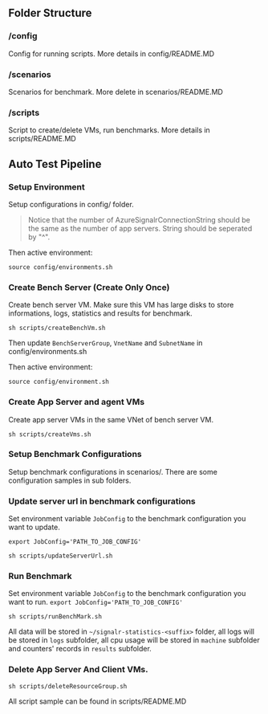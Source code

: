 ## Folder Structure

### /config
Config for running scripts. More details in config/README.MD

### /scenarios
Scenarios for benchmark. More delete in scenarios/README.MD

### /scripts
Script to create/delete VMs, run benchmarks. More details in scripts/README.MD



## Auto Test Pipeline

### Setup Environment
Setup configurations in config/ folder.

> Notice that the number of AzureSignalrConnectionString should be the same as the number of app servers. String should be seperated by "^".

Then active environment:

`source config/environments.sh`

### Create Bench Server (Create Only Once)
Create bench server VM. Make sure this VM has large disks to store informations, logs, statistics and results for benchmark.

`sh scripts/createBenchVm.sh`

Then update `BenchServerGroup`, `VnetName` and `SubnetName` in config/environments.sh

Then active environment:

`source config/environment.sh`

### Create App Server and agent VMs
Create app server VMs in the same VNet of bench server VM.

`sh scripts/createVms.sh`

### Setup Benchmark Configurations
Setup benchmark configurations in scenarios/. There are some configuration samples in sub folders.

### Update server url in benchmark configurations
Set environment variable `JobConfig` to the benchmark configuration you want to update.

`export JobConfig='PATH_TO_JOB_CONFIG'`

`sh scripts/updateServerUrl.sh`

### Run Benchmark

Set environment variable `JobConfig` to the benchmark configuration you want to run.
`export JobConfig='PATH_TO_JOB_CONFIG'`

`sh scripts/runBenchMark.sh`

All data will be stored in `~/signalr-statistics-<suffix>` folder, all logs will be stored in `logs` subfolder, all cpu usage will be stored in `machine` subfolder and counters' records in `results` subfolder.

### Delete App Server And Client VMs.

`sh scripts/deleteResourceGroup.sh`

All script sample can be found in scripts/README.MD



